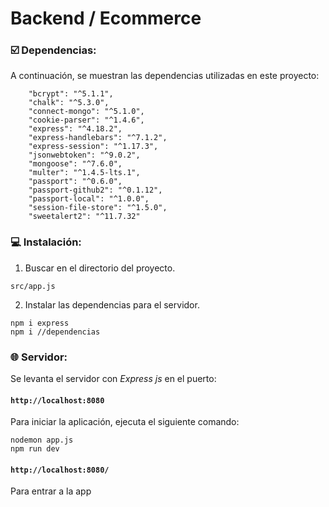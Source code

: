 # Backend / Ecommerce



### ☑️ Dependencias:

A continuación, se muestran las dependencias utilizadas en este proyecto:

```shell
    "bcrypt": "^5.1.1",
    "chalk": "^5.3.0",
    "connect-mongo": "^5.1.0",
    "cookie-parser": "^1.4.6",
    "express": "^4.18.2",
    "express-handlebars": "^7.1.2",
    "express-session": "^1.17.3",
    "jsonwebtoken": "^9.0.2",
    "mongoose": "^7.6.0",
    "multer": "^1.4.5-lts.1",
    "passport": "^0.6.0",
    "passport-github2": "^0.1.12",
    "passport-local": "^1.0.0",
    "session-file-store": "^1.5.0",
    "sweetalert2": "^11.7.32"
```


### 💻 Instalación:


1. Buscar en el directorio del proyecto.

```shell
src/app.js
```
2. Instalar las dependencias para el servidor.
```shell
npm i express 
npm i //dependencias
```


### 🌐 Servidor:

Se levanta el servidor con *Express js* en el puerto:

#### `http://localhost:8080`

Para iniciar la aplicación, ejecuta el siguiente comando:
```shell
nodemon app.js
npm run dev
```
#### `http://localhost:8080/`
Para entrar a la app















